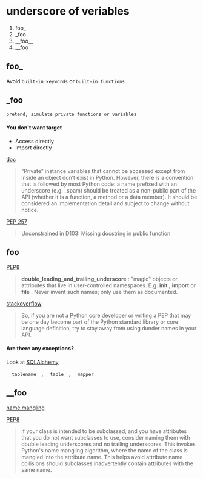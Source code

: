 # underscore of veriables

1. foo_
2. _foo
3. \_\_foo\_\_
4. __foo

## foo_

Avoid `built-in keywords` or `built-in functions`

## _foo

`pretend, simulate private functions or variables`

#### You don't want target
*  Access directly
* Import directly

[doc](https://docs.python.org/3/tutorial/classes.html#private-variables)

>“Private” instance variables that cannot be accessed except from inside an object don’t exist in Python. However, there is a convention that is followed by most Python code: a name prefixed with an underscore (e.g. _spam) should be treated as a non-public part of the API (whether it is a function, a method or a data member). It should be considered an implementation detail and subject to change without notice.

[PEP 257](https://pep257.readthedocs.io/en/latest/error_codes.html#grouping)

>Unconstrained in D103: Missing docstring in public function


## __foo__

[PEP8](https://www.python.org/dev/peps/pep-0008/#naming-conventions)

>__double_leading_and_trailing_underscore__ : "magic" objects or attributes that live in user-controlled namespaces. E.g. __init__ , __import__ or __file__ . Never invent such names; only use them as documented.

[stackoverflow](https://stackoverflow.com/questions/27965088/never-invent-such-names-only-use-them-as-documented-who/27965109#27965109)

>So, if you are not a Python core developer or writing a PEP that may be one day become part of the Python standard library or core language definition, try to stay away from using dunder names in your API.


#### Are there any exceptions?
Look at [SQLAlchemy](https://github.com/zzzeek/sqlalchemy)

`__tablename__`, `__table__`, `__mapper__`

## __foo
[name mangling](https://en.wikipedia.org/wiki/Name_mangling#Python)

[PEP8](https://www.python.org/dev/peps/pep-0008/)

>If your class is intended to be subclassed, and you have attributes that you do not want subclasses to use, consider naming them with double leading underscores and no trailing underscores. This invokes Python's name mangling algorithm, where the name of the class is mangled into the attribute name. This helps avoid attribute name collisions should subclasses inadvertently contain attributes with the same name.
